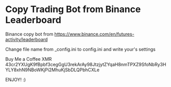 # Copy Trading Bot from Binance Leaderboard

Binance copy bot from https://www.binance.com/en/futures-activity/leaderboard

Change file name from _config.ini to config.ini and write your's settings

Buy Me a Coffee XMR 43cr2YXUgK9fBpbf3cegGgU3rekArAy98JtzjytZYqaH8nmTPXZ9SfoNbRy3HYLY8xhN9NBoWKjPi2MhuKjSbDLQPbhCXLe

ENJOY! :)
